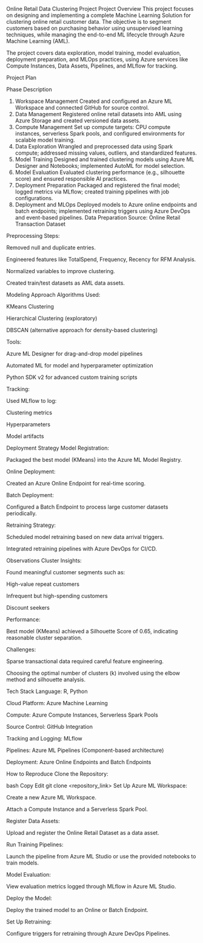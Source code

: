 Online Retail Data Clustering Project
Project Overview
This project focuses on designing and implementing a complete Machine Learning Solution for clustering online retail customer data.
The objective is to segment customers based on purchasing behavior using unsupervised learning techniques, while managing the end-to-end ML lifecycle through Azure Machine Learning (AML).

The project covers data exploration, model training, model evaluation, deployment preparation, and MLOps practices, using Azure services like Compute Instances, Data Assets, Pipelines, and MLflow for tracking.

Project Plan

Phase	Description
1. Workspace Management	Created and configured an Azure ML Workspace and connected GitHub for source control.
2. Data Management	Registered online retail datasets into AML using Azure Storage and created versioned data assets.
3. Compute Management	Set up compute targets: CPU compute instances, serverless Spark pools, and configured environments for scalable model training.
4. Data Exploration	Wrangled and preprocessed data using Spark compute; addressed missing values, outliers, and standardized features.
5. Model Training	Designed and trained clustering models using Azure ML Designer and Notebooks; implemented AutoML for model selection.
6. Model Evaluation	Evaluated clustering performance (e.g., silhouette score) and ensured responsible AI practices.
7. Deployment Preparation	Packaged and registered the final model; logged metrics via MLflow; created training pipelines with job configurations.
8. Deployment and MLOps	Deployed models to Azure online endpoints and batch endpoints; implemented retraining triggers using Azure DevOps and event-based pipelines.
Data Preparation
Source: Online Retail Transaction Dataset

Preprocessing Steps:

Removed null and duplicate entries.

Engineered features like TotalSpend, Frequency, Recency for RFM Analysis.

Normalized variables to improve clustering.

Created train/test datasets as AML data assets.

Modeling Approach
Algorithms Used:

KMeans Clustering

Hierarchical Clustering (exploratory)

DBSCAN (alternative approach for density-based clustering)

Tools:

Azure ML Designer for drag-and-drop model pipelines

Automated ML for model and hyperparameter optimization

Python SDK v2 for advanced custom training scripts

Tracking:

Used MLflow to log:

Clustering metrics

Hyperparameters

Model artifacts

Deployment Strategy
Model Registration:

Packaged the best model (KMeans) into the Azure ML Model Registry.

Online Deployment:

Created an Azure Online Endpoint for real-time scoring.

Batch Deployment:

Configured a Batch Endpoint to process large customer datasets periodically.

Retraining Strategy:

Scheduled model retraining based on new data arrival triggers.

Integrated retraining pipelines with Azure DevOps for CI/CD.

Observations
Cluster Insights:

Found meaningful customer segments such as:

High-value repeat customers

Infrequent but high-spending customers

Discount seekers

Performance:

Best model (KMeans) achieved a Silhouette Score of 0.65, indicating reasonable cluster separation.

Challenges:

Sparse transactional data required careful feature engineering.

Choosing the optimal number of clusters (k) involved using the elbow method and silhouette analysis.

Tech Stack
Language: R, Python

Cloud Platform: Azure Machine Learning

Compute: Azure Compute Instances, Serverless Spark Pools

Source Control: GitHub Integration

Tracking and Logging: MLflow

Pipelines: Azure ML Pipelines (Component-based architecture)

Deployment: Azure Online Endpoints and Batch Endpoints

How to Reproduce
Clone the Repository:

bash
Copy
Edit
git clone <repository_link>
Set Up Azure ML Workspace:

Create a new Azure ML Workspace.

Attach a Compute Instance and a Serverless Spark Pool.

Register Data Assets:

Upload and register the Online Retail Dataset as a data asset.

Run Training Pipelines:

Launch the pipeline from Azure ML Studio or use the provided notebooks to train models.

Model Evaluation:

View evaluation metrics logged through MLflow in Azure ML Studio.

Deploy the Model:

Deploy the trained model to an Online or Batch Endpoint.

Set Up Retraining:

Configure triggers for retraining through Azure DevOps Pipelines.
